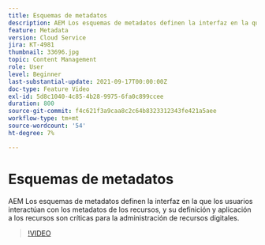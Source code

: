 ```yaml
---
title: Esquemas de metadatos
description: AEM Los esquemas de metadatos definen la interfaz en la que los usuarios interactúan con los metadatos de los recursos, y su definición y aplicación a los recursos son críticas para la administración de recursos digitales.
feature: Metadata
version: Cloud Service
jira: KT-4981
thumbnail: 33696.jpg
topic: Content Management
role: User
level: Beginner
last-substantial-update: 2021-09-17T00:00:00Z
doc-type: Feature Video
exl-id: 5d8c1040-4c85-4b28-9975-6fa0c899ccee
duration: 800
source-git-commit: f4c621f3a9caa8c2c64b8323312343fe421a5aee
workflow-type: tm+mt
source-wordcount: '54'
ht-degree: 7%

---
```


# Esquemas de metadatos

AEM Los esquemas de metadatos definen la interfaz en la que los usuarios interactúan con los metadatos de los recursos, y su definición y aplicación a los recursos son críticas para la administración de recursos digitales.

>[!VIDEO](https://video.tv.adobe.com/v/33696?quality=12&learn=on)

